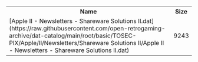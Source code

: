 <table>
<tr><th>Name</th><th>Size</th></tr>
<tr><td>
[Apple II - Newsletters - Shareware Solutions II.dat](https://raw.githubusercontent.com/open-retrogaming-archive/dat-catalog/main/root/basic/TOSEC-PIX/Apple/II/Newsletters/Shareware Solutions II/Apple II - Newsletters - Shareware Solutions II.dat)
</td><td>9243</td></tr>
</table>
